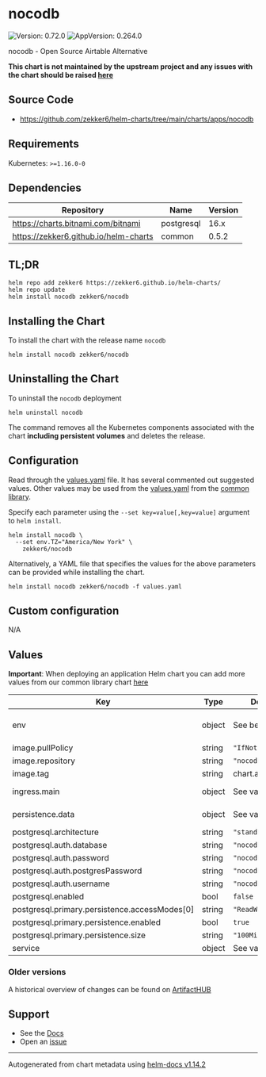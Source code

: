 # nocodb

![Version: 0.72.0](https://img.shields.io/badge/Version-0.72.0-informational?style=flat-square) ![AppVersion: 0.264.0](https://img.shields.io/badge/AppVersion-0.264.0-informational?style=flat-square)

nocodb - Open Source Airtable Alternative

**This chart is not maintained by the upstream project and any issues with the chart should be raised [here](https://github.com/zekker6/helm-charts/issues/new)**

## Source Code

* <https://github.com/zekker6/helm-charts/tree/main/charts/apps/nocodb>

## Requirements

Kubernetes: `>=1.16.0-0`

## Dependencies

| Repository | Name | Version |
|------------|------|---------|
| https://charts.bitnami.com/bitnami | postgresql | 16.x |
| https://zekker6.github.io/helm-charts | common | 0.5.2 |

## TL;DR

```console
helm repo add zekker6 https://zekker6.github.io/helm-charts/
helm repo update
helm install nocodb zekker6/nocodb
```

## Installing the Chart

To install the chart with the release name `nocodb`

```console
helm install nocodb zekker6/nocodb
```

## Uninstalling the Chart

To uninstall the `nocodb` deployment

```console
helm uninstall nocodb
```

The command removes all the Kubernetes components associated with the chart **including persistent volumes** and deletes the release.

## Configuration

Read through the [values.yaml](./values.yaml) file. It has several commented out suggested values.
Other values may be used from the [values.yaml](https://github.com/zekker6/helm-charts/blob/main/charts/library/common/values.yaml) from the [common library](https://github.com/zekker6/helm-charts/blob/main/charts/library/common).

Specify each parameter using the `--set key=value[,key=value]` argument to `helm install`.

```console
helm install nocodb \
  --set env.TZ="America/New York" \
    zekker6/nocodb
```

Alternatively, a YAML file that specifies the values for the above parameters can be provided while installing the chart.

```console
helm install nocodb zekker6/nocodb -f values.yaml
```

## Custom configuration

N/A

## Values

**Important**: When deploying an application Helm chart you can add more values from our common library chart [here](https://github.com/zekker6/helm-charts/blob/main/charts/library/common)

| Key | Type | Default | Description |
|-----|------|---------|-------------|
| env | object | See below | See the following files for additional environment variables: https://github.com/nocodb/nocodb#docker |
| image.pullPolicy | string | `"IfNotPresent"` | image pull policy |
| image.repository | string | `"nocodb/nocodb"` | image repository |
| image.tag | string | chart.appVersion | image tag |
| ingress.main | object | See values.yaml | Enable and configure ingress settings for the chart under this key. |
| persistence.data | object | See values.yaml | Configure persistence for data to use sqlite backend. |
| postgresql.architecture | string | `"standalone"` |  |
| postgresql.auth.database | string | `"nocodb"` |  |
| postgresql.auth.password | string | `"nocodb"` |  |
| postgresql.auth.postgresPassword | string | `"nocodb"` |  |
| postgresql.auth.username | string | `"nocodb"` |  |
| postgresql.enabled | bool | `false` |  |
| postgresql.primary.persistence.accessModes[0] | string | `"ReadWriteOnce"` |  |
| postgresql.primary.persistence.enabled | bool | `true` |  |
| postgresql.primary.persistence.size | string | `"100Mi"` |  |
| service | object | See values.yaml | Configures service settings for the chart. |

### Older versions

A historical overview of changes can be found on [ArtifactHUB](https://artifacthub.io/packages/helm/zekker6/nocodb?modal=changelog)

## Support

- See the [Docs](http://zekker6.github.io/helm-charts/docs/)
- Open an [issue](https://github.com/zekker6/helm-charts/issues/new)

----------------------------------------------
Autogenerated from chart metadata using [helm-docs v1.14.2](https://github.com/norwoodj/helm-docs/releases/v1.14.2)
